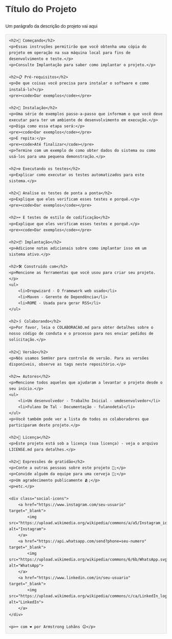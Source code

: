 <!DOCTYPE html>
<html lang="en">
<head>
    <meta charset="UTF-8">
    <meta name="viewport" content="width=device-width, initial-scale=1.0">
    <title>Título do Projeto</title>
    <style>
        body {
            font-family: Arial, sans-serif;
            line-height: 1.6;
            margin: 20px;
        }
        h1, h2, h3 {
            color: #333;
        }
        pre {
            background: #f4f4f4;
            padding: 10px;
            border: 1px solid #ddd;
            overflow-x: auto;
        }
        .important {
            font-weight: bold;
        }
        .social-icons {
            margin-top: 20px;
        }
        .social-icons img {
            width: 30px;
            margin-right: 10px;
        }
    </style>
</head>
<body>
    <h1>Título do Projeto</h1>
    <p>Um parágrafo da descrição do projeto vai aqui</p>

    <h2>🚀 Começando</h2>
    <p>Essas instruções permitirão que você obtenha uma cópia do projeto em operação na sua máquina local para fins de desenvolvimento e teste.</p>
    <p>Consulte Implantação para saber como implantar o projeto.</p>

    <h2>📋 Pré-requisitos</h2>
    <p>De que coisas você precisa para instalar o software e como instalá-lo?</p>
    <pre><code>Dar exemplos</code></pre>

    <h2>🔧 Instalação</h2>
    <p>Uma série de exemplos passo-a-passo que informam o que você deve executar para ter um ambiente de desenvolvimento em execução.</p>
    <p>Diga como essa etapa será:</p>
    <pre><code>Dar exemplos</code></pre>
    <p>E repita:</p>
    <pre><code>Até finalizar</code></pre>
    <p>Termine com um exemplo de como obter dados do sistema ou como usá-los para uma pequena demonstração.</p>

    <h2>⚙️ Executando os testes</h2>
    <p>Explicar como executar os testes automatizados para este sistema.</p>

    <h2>🔩 Analise os testes de ponta a ponta</h2>
    <p>Explique que eles verificam esses testes e porquê.</p>
    <pre><code>Dar exemplos</code></pre>

    <h2>⌨️ E testes de estilo de codificação</h2>
    <p>Explique que eles verificam esses testes e porquê.</p>
    <pre><code>Dar exemplos</code></pre>

    <h2>📦 Implantação</h2>
    <p>Adicione notas adicionais sobre como implantar isso em um sistema ativo.</p>

    <h2>🛠️ Construído com</h2>
    <p>Mencione as ferramentas que você usou para criar seu projeto.</p>
    <ul>
        <li>Dropwizard - O framework web usado</li>
        <li>Maven - Gerente de Dependência</li>
        <li>ROME - Usada para gerar RSS</li>
    </ul>

    <h2>🖇️ Colaborando</h2>
    <p>Por favor, leia o COLABORACAO.md para obter detalhes sobre o nosso código de conduta e o processo para nos enviar pedidos de solicitação.</p>

    <h2>📌 Versão</h2>
    <p>Nós usamos SemVer para controle de versão. Para as versões disponíveis, observe as tags neste repositório.</p>

    <h2>✒️ Autores</h2>
    <p>Mencione todos aqueles que ajudaram a levantar o projeto desde o seu início.</p>
    <ul>
        <li>Um desenvolvedor - Trabalho Inicial - umdesenvolvedor</li>
        <li>Fulano De Tal - Documentação - fulanodetal</li>
    </ul>
    <p>Você também pode ver a lista de todos os colaboradores que participaram deste projeto.</p>

    <h2>📄 Licença</h2>
    <p>Este projeto está sob a licença (sua licença) - veja o arquivo LICENSE.md para detalhes.</p>

    <h2>🎁 Expressões de gratidão</h2>
    <p>Conte a outras pessoas sobre este projeto 📢;</p>
    <p>Convide alguém da equipe para uma cerveja 🍺;</p>
    <p>Um agradecimento publicamente 🫂;</p>
    <p>etc.</p>

    <div class="social-icons">
        <a href="https://www.instagram.com/seu-usuario" target="_blank">
            <img src="https://upload.wikimedia.org/wikipedia/commons/a/a5/Instagram_icon.png" alt="Instagram">
        </a>
        <a href="https://api.whatsapp.com/send?phone=seu-numero" target="_blank">
            <img src="https://upload.wikimedia.org/wikipedia/commons/6/6b/WhatsApp.svg" alt="WhatsApp">
        </a>
        <a href="https://www.linkedin.com/in/seu-usuario" target="_blank">
            <img src="https://upload.wikimedia.org/wikipedia/commons/c/ca/LinkedIn_logo_initials.png" alt="LinkedIn">
        </a>
    </div>

    <p>⌨️ com ❤️ por Armstrong Lohãns 😊</p>
</body>
</html>
